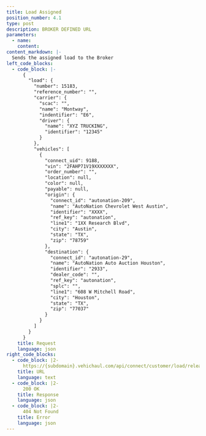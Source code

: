 ```yaml
---
title: Load Assigned
position_number: 4.1
type: post
description: BROKER DEFINED URL
parameters:
  - name: 
    content: 
content_markdown: |-
  Sends the assigned load to the Broker
left_code_blocks:
  - code_block: |-
      {
        "load": {
          "number": 15183,
          "reference_number": "",
          "carrier": {
            "scac": "",
            "name": "Montway",
            "indentifier": "E6",
            "driver": {
              "name": "XYZ TRUCKING",
              "identifier": "12345"
            }
          },
          "vehicles": [
            {
              "connect_uid": 9188,
              "vin": "2FAHP71V19XXXXXXX",
              "order_number": "",
              "location": null,
              "color": null,
              "payable": null,
              "origin": {
                "connect_id": "autonation-209",
                "name": "AutoNation Chevrolet West Austin",
                "identifier": "XXXX",
                "ref_key": "autonation",
                "line1": "1XX Research Blvd",
                "city": "Austin",
                "state": "TX",
                "zip": "78759"
              },
              "destination": {
                "connect_id": "autonation-29",
                "name": "AutoNation Auto Auction Houston",
                "identifier": "2933",
                "dealer_code": "",
                "ref_key": "autonation",
                "splc": "",
                "line1": "608 W Mitchell Road",
                "city": "Houston",
                "state": "TX",
                "zip": "77037"
              }
            }
          ]
        }
      }
    title: Request
    language: json
right_code_blocks:
  - code_block: |2-
      https://{subdomain}.vehichaul.com/api/connect/customer/load/release?number=123456
    title: URL
    language: text
  - code_block: |2-
      200 OK
    title: Response
    language: json
  - code_block: |2-
      404 Not Found
    title: Error
    language: json
---
```

